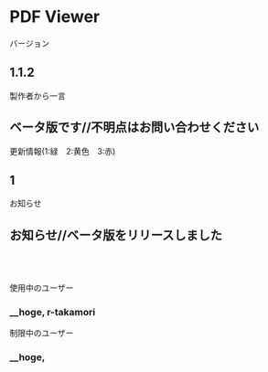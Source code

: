 # PDF Viewer

バージョン  
## 1.1.2

製作者から一言  
## ベータ版です//不明点はお問い合わせください

更新情報(1:緑　2:黄色　3:赤)  
## 1

お知らせ  
## お知らせ//ベータ版をリリースしました
<br><br><br>
使用中のユーザー  
### __hoge, r-takamori

制限中のユーザー
### __hoge, 
